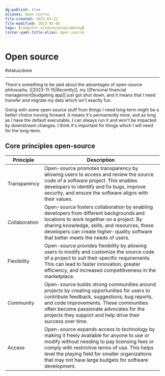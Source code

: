 ```yaml
---
dg-publish: true
aliases: Open source
file-created: 2023-03-22
file-modified: 2023-05-05
tags: [computer-science/programming]
linter-yaml-title-alias: Open source
---
```


# Open source

#status/done

---
There's something to be said about the advantages of open-source philosophy. [[2023-11-15|Recently]], my [[Personal financial management|budgeting app]] just got shut down, and it means that I need transfer and migrate my data which isn't exactly fun. 

Going with some open-source stuff from things I need long-term might be a better choice moving forward. It means it's permanently mine, and as long as I have the default executable, I can always run it and won't be impacted by downstream changes. I think it's important for things which I will need for the long-term.

## Core principles open-source

| Principle     | Description                                                                                                                                                                                                                                                                                              |
| ------------- | -------------------------------------------------------------------------------------------------------------------------------------------------------------------------------------------------------------------------------------------------------------------------------------------------------- |
| Transparency  | Open-source promotes transparency by allowing users to access and review the source code of a software project. This enables developers to identify and fix bugs, improve security, and ensure the software aligns with their values.                                                                    |
| Collaboration | Open-source fosters collaboration by enabling developers from different backgrounds and locations to work together on a project. By sharing knowledge, skills, and resources, these developers can create higher-quality software that better meets the needs of users.                                  |
| Flexibility   | Open-source provides flexibility by allowing users to modify and customize the source code of a project to suit their specific requirements. This can lead to faster innovation, greater efficiency, and increased competitiveness in the marketplace.                                                   |
| Community     | Open-source builds strong communities around projects by creating opportunities for users to contribute feedback, suggestions, bug reports, and code improvements. These communities often become passionate advocates for the projects they support and help drive their success over time.             |
| Access        | Open-source expands access to technology by making it freely available for anyone to use or modify without needing to pay licensing fees or comply with restrictive terms of use. This helps level the playing field for smaller organizations that may not have large budgets for software development. |
